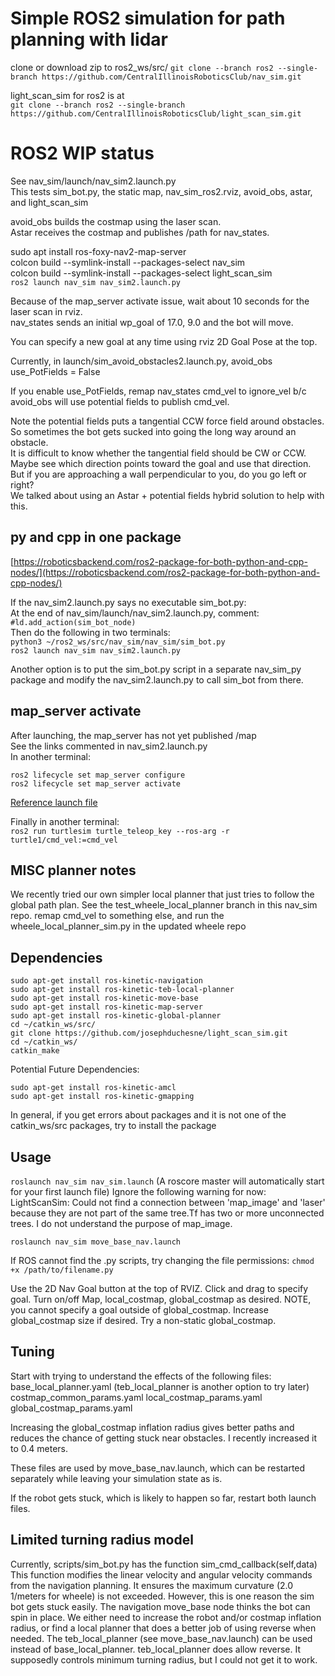 # Simple ROS2 simulation for path planning with lidar
clone or download zip to ros2_ws/src/
`git clone --branch ros2 --single-branch https://github.com/CentralIllinoisRoboticsClub/nav_sim.git`

light_scan_sim for ros2 is at  
`git clone --branch ros2 --single-branch https://github.com/CentralIllinoisRoboticsClub/light_scan_sim.git`  

# ROS2 WIP status
See nav_sim/launch/nav_sim2.launch.py  
This tests sim_bot.py, the static map, nav_sim_ros2.rviz, avoid_obs, astar, and light_scan_sim  

avoid_obs builds the costmap using the laser scan.  
Astar receives the costmap and publishes /path for nav_states.  

sudo apt install ros-foxy-nav2-map-server  
colcon build --symlink-install --packages-select nav_sim  
colcon build --symlink-install --packages-select light_scan_sim  
`ros2 launch nav_sim nav_sim2.launch.py`  

Because of the map_server activate issue, wait about 10 seconds for the laser scan in rviz.  
nav_states sends an initial wp_goal of 17.0, 9.0 and the bot will move.  

You can specify a new goal at any time using rviz 2D Goal Pose at the top.  

Currently, in launch/sim_avoid_obstacles2.launch.py, avoid_obs use_PotFields = False  

If you enable use_PotFields, remap nav_states cmd_vel to ignore_vel b/c avoid_obs will use potential fields to publish cmd_vel.  

Note the potential fields puts a tangential CCW force field around obstacles.  
So sometimes the bot gets sucked into going the long way around an obstacle.  
It is difficult to know whether the tangential field should be CW or CCW.  
Maybe see which direction points toward the goal and use that direction.  
But if you are approaching a wall perpendicular to you, do you go left or right?  
We talked about using an Astar + potential fields hybrid solution to help with this.  

## py and cpp in one package
[https://roboticsbackend.com/ros2-package-for-both-python-and-cpp-nodes/](https://roboticsbackend.com/ros2-package-for-both-python-and-cpp-nodes/)

If the nav_sim2.launch.py says no executable sim_bot.py:  
At the end of nav_sim/launch/nav_sim2.launch.py, comment:  
`#ld.add_action(sim_bot_node)`  
Then do the following in two terminals:  
`python3 ~/ros2_ws/src/nav_sim/nav_sim/sim_bot.py`  
`ros2 launch nav_sim nav_sim2.launch.py`  

Another option is to put the sim_bot.py script in a separate nav_sim_py package and modify the nav_sim2.launch.py to call sim_bot from there.  

## map_server activate
After launching, the map_server has not yet published /map  
See the links commented in nav_sim2.launch.py  
In another terminal:  
```
ros2 lifecycle set map_server configure
ros2 lifecycle set map_server activate
```
[Reference launch file](https://github.com/ros-drivers/ros2_ouster_drivers/blob/eloquent-devel/ros2_ouster/launch/os1_launch.py)

Finally in another terminal:  
`ros2 run turtlesim turtle_teleop_key --ros-arg -r turtle1/cmd_vel:=cmd_vel`

## MISC planner notes

We recently tried our own simpler local planner that just tries to follow the global path plan.
See the test_wheele_local_planner branch in this nav_sim repo.
remap cmd_vel to something else, and run the wheele_local_planner_sim.py in the updated wheele repo

## Dependencies
```
sudo apt-get install ros-kinetic-navigation
sudo apt-get install ros-kinetic-teb-local-planner
sudo apt-get install ros-kinetic-move-base
sudo apt-get install ros-kinetic-map-server
sudo apt-get install ros-kinetic-global-planner
cd ~/catkin_ws/src/
git clone https://github.com/josephduchesne/light_scan_sim.git
cd ~/catkin_ws/
catkin_make
```
Potential Future Dependencies:
```
sudo apt-get install ros-kinetic-amcl
sudo apt-get install ros-kinetic-gmapping
```
In general, if you get errors about packages and it is not one of the catkin_ws/src packages, try to install the package

## Usage
`roslaunch nav_sim nav_sim.launch`
(A roscore master will automatically start for your first launch file)
Ignore the following warning for now:
LightScanSim: Could not find a connection between 'map_image' and 'laser' because they are not part of the same tree.Tf has two or more unconnected trees.
I do not understand the purpose of map_image.

`roslaunch nav_sim move_base_nav.launch`

If ROS cannot find the .py scripts, try changing the file permissions:
`chmod +x /path/to/filename.py`

Use the 2D Nav Goal button at the top of RVIZ. Click and drag to specify goal.
Turn on/off Map, local_costmap, global_costmap as desired.
NOTE, you cannot specify a goal outside of global_costmap.
Increase global_costmap size if desired.
Try a non-static global_costmap.

## Tuning
Start with trying to understand the effects of the following files:
base_local_planner.yaml (teb_local_planner is another option to try later)
costmap_common_params.yaml
local_costmap_params.yaml
global_costmap_params.yaml

Increasing the global_costmap inflation radius gives better paths and reduces the chance of getting stuck near obstacles. I recently increased it to 0.4 meters.

These files are used by move_base_nav.launch, which can be restarted separately while leaving your simulation state as is.

If the robot gets stuck, which is likely to happen so far, restart both launch files.

## Limited turning radius model
Currently, scripts/sim_bot.py has the function sim_cmd_callback(self,data)
This function modifies the linear velocity and angular velocity commands from the navigation planning.
It ensures the maximum curvature (2.0 1/meters for wheele) is not exceeded.
However, this is one reason the sim bot gets stuck easily.
The navigation move_base node thinks the bot can spin in place.
We either need to increase the robot and/or costmap inflation radius, or find a local planner that does a better job of using reverse when needed.
The teb_local_planner (see move_base_nav.launch) can be used instead of base_local_planner.
teb_local_planner does allow reverse. It supposedly controls minimum turning radius, but I could not get it to work.
